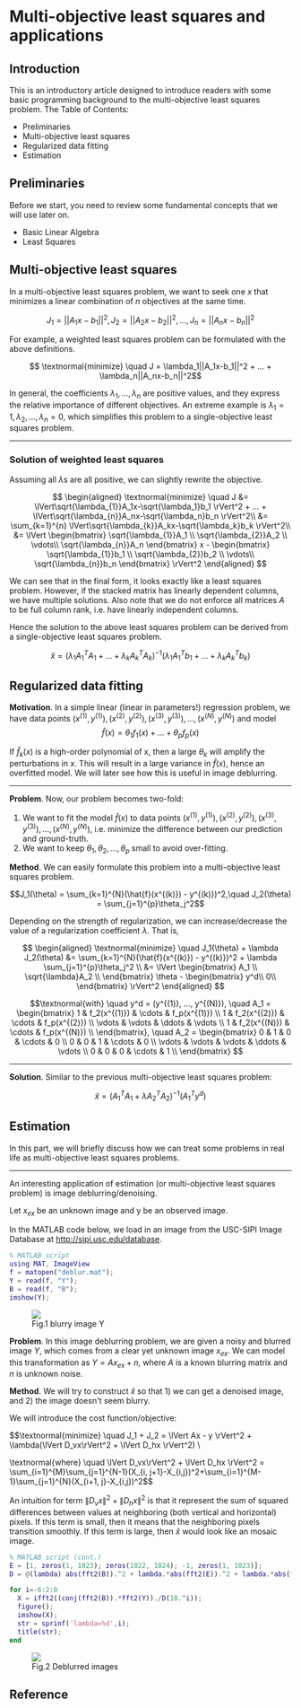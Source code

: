 # **Multi-objective least squares and applications**

## Introduction

This is an introductory article designed to introduce readers with some basic programming background to the multi-objective least squares problem. The Table of Contents:

* Preliminaries
* Multi-objective least squares
* Regularized data fitting
* Estimation


## Preliminaries

Before we start, you need to review some fundamental concepts that we will use later on.

* Basic Linear Algebra
* Least Squares

## Multi-objective least squares

In a multi-objective least squares problem, we want to seek one $x$ that minimizes a linear combination of $n$ objectives at the same time.

$$J_1 = ||A_1x-b_1||^2, J_2 = ||A_2x-b_2||^2, ..., J_n = ||A_nx-b_n||^2$$

For example, a weighted least squares problem can be formulated with the above definitions.

$$ \textnormal{minimize} \quad J = \lambda_1||A_1x-b_1||^2 + ... + \lambda_n||A_nx-b_n||^2$$

In general, the coefficients $\lambda_1, ..., \lambda_n$ are positive values, and they express the relative importance of different objectives. An extreme example is $\lambda_1 = 1, \lambda_{2}, ..., \lambda_{n} = 0$, which simplifies this problem to a single-objective least squares problem.

*** 

### Solution of weighted least squares

Assuming all $\lambda$s are all positive, we can slightly rewrite the objective.

$$ \begin{aligned}
\textnormal{minimize} \quad J &= \lVert\sqrt{\lambda_{1}}A_1x-\sqrt{\lambda_1}b_1 \rVert^2 + ... + \lVert\sqrt{\lambda_{n}}A_nx-\sqrt{\lambda_n}b_n \rVert^2\\
&= \sum_{k=1}^{n} \lVert\sqrt{\lambda_{k}}A_kx-\sqrt{\lambda_k}b_k \rVert^2\\
&= \lVert 
\begin{bmatrix}
\sqrt{\lambda_{1}}A_1 \\
\sqrt{\lambda_{2}}A_2 \\
\vdots\\
\sqrt{\lambda_{n}}A_n
\end{bmatrix} x - 
\begin{bmatrix}
\sqrt{\lambda_{1}}b_1 \\
\sqrt{\lambda_{2}}b_2 \\
\vdots\\
\sqrt{\lambda_{n}}b_n
\end{bmatrix} \rVert^2
\end{aligned}
$$

We can see that in the final form, it looks exactly like a least squares problem. However, if the stacked matrix has linearly dependent columns, we have multiple solutions. Also note that we do not enforce all matrices $A$ to be full column rank, i.e. have linearly independent columns.

Hence the solution to the above least squares problem can be derived from a single-objective least squares problem.

$$\hat{x} = (\lambda_1A_1^TA_1+...+\lambda_kA_k^TA_k)^{-1}(\lambda_1A_1^Tb_1+...+\lambda_kA_k^Tb_k)$$

## Regularized data fitting

**Motivation**. In a simple linear (linear in parameters!) regression problem, we have data points $(x^{(1)}, y^{(1)}), (x^{(2)}, y^{(2)}), (x^{(3)}, y^{(3)}), ..., (x^{(N)}, y^{(N)})$ and model
 $$\hat{f}(x)=\theta_1f_1(x)+...+\theta_pf_p(x)$$

If $\hat{f}_k(x)$ is a high-order polynomial of x, then a large $\theta_k$ will amplify the perturbations in $x$. This will result in a large variance in $\hat{f}(x)$, hence an overfitted model. We will later see how this is useful in image deblurring.

***

**Problem**. Now, our problem becomes two-fold: 
1) We want to fit the model $\hat{f}(x)$ to data points $(x^{(1)}, y^{(1)}), (x^{(2)}, y^{(2)}), (x^{(3)}, y^{(3)}), ..., (x^{(N)}, y^{(N)})$, i.e. minimize the difference between our prediction and ground-truth.
2) We want to keep $\theta_1, \theta_2, ..., \theta_p$ small to avoid over-fitting.

**Method**. We can easily formulate this problem into a multi-objective least squares problem.

$$J_1(\theta) = \sum_{k=1}^{N}(\hat{f}(x^{(k)}) - y^{(k)})^2,\quad J_2(\theta) = \sum_{j=1}^{p}\theta_j^2$$

Depending on the strength of regularization, we can increase/decrease the value of a regularization coefficient $\lambda$. That is,

$$ \begin{aligned}
\textnormal{minimize} \quad J_1(\theta) + \lambda J_2(\theta) &= \sum_{k=1}^{N}(\hat{f}(x^{(k)}) - y^{(k)})^2 + \lambda \sum_{j=1}^{p}\theta_j^2 \\
&= \lVert
\begin{bmatrix}
A_1 \\
\sqrt{\lambda}A_2 \\
\end{bmatrix} \theta - 
\begin{bmatrix}
y^d\\
0\\
\end{bmatrix}
\rVert^2
\end{aligned}
$$

$$\textnormal{with} \quad y^d = (y^{(1)}, ..., y^{(N)}), \quad
A_1 = 
\begin{bmatrix}
1 & f_2(x^{(1)}) & \cdots & f_p(x^{(1)}) \\
1 & f_2(x^{(2)}) & \cdots & f_p(x^{(2)}) \\
\vdots & \vdots & \ddots & \vdots \\
1 & f_2(x^{(N)}) & \cdots & f_p(x^{(N)}) \\
\end{bmatrix}, \quad
A_2 = 
\begin{bmatrix}
0 & 1 & 0 & \cdots & 0 \\
0 & 0 & 1 & \cdots & 0 \\
\vdots & \vdots & \vdots & \ddots & \vdots \\
0 & 0 & 0 & \cdots & 1 \\
\end{bmatrix}
$$

***

**Solution**. Similar to the previous multi-objective least squares problem:

$$\hat{x} = (A_1^TA_1 + \lambda A_2^TA_2)^{-1}(A_1^Ty^d)$$

## Estimation

In this part, we will briefly discuss how we can treat some problems in real life as multi-objective least squares problems.

***

An interesting application of estimation (or multi-objective least squares problem) is image deblurring/denoising. 

Let $x_{ex}$ be an unknown image and y be an observed image.

In the MATLAB code below, we load in an image from the USC-SIPI Image Database at <http://sipi.usc.edu/database>.

```Matlab
% MATLAB script
using MAT, ImageView
f = matopen("deblur.mat");
Y = read(f, "Y");
B = read(f, "B");
imshow(Y);
```
<figure>
    <img src="../Images/blurry_image.png">
    <figcaption> Fig.1 blurry image Y</figcaption>
</figure>

**Problem**. In this image deblurring problem, we are given a noisy and blurred image $Y$, which comes from a clear yet unknown image $x_{ex}$. We can model this transformation as $Y = Ax_{ex} + n$, where $A$ is a known blurring matrix and $n$ is unknown noise. 

**Method**. We will try to construct $\hat{x}$ so that 1) we can get a denoised image, and 2) the image doesn't seem blurry.

We will introduce the cost function/objective:

$$\textnormal{minimize} \quad J_1 + J_2 = \lVert Ax - y \rVert^2 + \lambda(\lVert D_vx\rVert^2 + \lVert D_hx \rVert^2) \\

\textnormal{where} \quad \lVert D_vx\rVert^2 + \lVert D_hx \rVert^2 = \sum_{i=1}^{M}\sum_{j=1}^{N-1}(X_{i, j+1}-X_{i,j})^2+\sum_{i=1}^{M-1}\sum_{j=1}^{N}(X_{i+1, j}-X_{i,j})^2$$

An intuition for term $\lVert D_vx\rVert^2 + \lVert D_hx \rVert^2$ is that it represent the sum of squared differences between values at neighboring (both vertical and horizontal) pixels. If this term is small, then it means that the neighboring pixels transition smoothly. If this term is large, then $\hat{x}$ would look like an mosaic image.

```Matlab
% MATLAB script (cont.)
E = [1, zeros(1, 1023); zeros(1022, 1024); -1, zeros(1, 1023)];
D = @(lambda) abs(fft2(B)).^2 + lambda.*abs(fft2(E)).^2 + lambda.*abs(fft2(E')).^2;

for i=-6:2:0
  X = ifft2((conj(fft2(B)).*fft2(Y))./D(10.^i));
  figure();
  imshow(X);
  str = sprinf('lambda=%d',i);
  title(str);
end
```
<figure>
    <img src="../Images/nonblurry_image.png">
    <figcaption> Fig.2 Deblurred images </figcaption>
</figure>





## Reference


